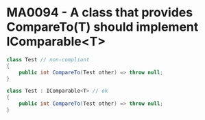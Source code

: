 # MA0094 - A class that provides CompareTo(T) should implement IComparable\<T\>

````c#
class Test // non-compliant
{
    public int CompareTo(Test other) => throw null;
}

class Test : IComparable<T> // ok
{
    public int CompareTo(Test other) => throw null;
}
````
